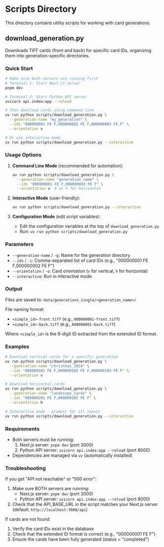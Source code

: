 # Scripts Directory

This directory contains utility scripts for working with card generations.

## download_generation.py

Downloads TIFF cards (front and back) for specific card IDs, organizing them into generation-specific directories.

### Quick Start

```bash
# Make sure both servers are running first
# Terminal 1: Start Next.js server
pnpm dev

# Terminal 2: Start Python API server  
uvicorn api.index:app --reload

# Then download cards using command line
uv run python scripts/download_generation.py \
  --generation-name "my_generation" \
  --ids "000000001 FE F,000000002 FE F,000000003 FE F" \
  --orientation v

# Or use interactive mode
uv run python scripts/download_generation.py --interactive
```

### Usage Options

1. **Command Line Mode** (recommended for automation):
   ```bash
   uv run python scripts/download_generation.py \
     --generation-name "generation_name" \
     --ids "000000001 FE F,000000002 FE F" \
     --orientation v  # or h for horizontal
   ```

2. **Interactive Mode** (user-friendly):
   ```bash
   uv run python scripts/download_generation.py --interactive
   ```

3. **Configuration Mode** (edit script variables):
   - Edit the configuration variables at the top of `download_generation.py`
   - Run: `uv run python scripts/download_generation.py`

### Parameters

- `--generation-name` / `-g`: Name for the generation directory
- `--ids` / `-i`: Comma-separated list of card IDs (e.g., "000000001 FE F,000000002 FE F")
- `--orientation` / `-o`: Card orientation (`v` for vertical, `h` for horizontal)
- `--interactive`: Run in interactive mode

### Output

Files are saved to: `data/generations_single/<generation_name>/`

File naming format:
- `<simple_id>-front.tiff` (e.g., `000000001-front.tiff`)
- `<simple_id>-back.tiff` (e.g., `000000001-back.tiff`)

Where `<simple_id>` is the 9-digit ID extracted from the extended ID format.

### Examples

```bash
# Download vertical cards for a specific generation
uv run python scripts/download_generation.py \
  --generation-name "christmas_2024" \
  --ids "000000101 FE F,000000102 FE F,000000103 FE F" \
  --orientation v

# Download horizontal cards
uv run python scripts/download_generation.py \
  --generation-name "landscape_cards" \
  --ids "000000201 FE F,000000202 FE F" \
  --orientation h

# Interactive mode - prompts for all inputs
uv run python scripts/download_generation.py --interactive
```

### Requirements

- Both servers must be running:
  1. Next.js server: `pnpm dev` (port 3000)
  2. Python API server: `uvicorn api.index:app --reload` (port 8000)
- Dependencies are managed via `uv` (automatically installed)

### Troubleshooting

If you get "API not reachable" or "500 error":
1. Make sure BOTH servers are running:
   - Next.js server: `pnpm dev` (port 3000)
   - Python API server: `uvicorn api.index:app --reload` (port 8000)
2. Check that the API_BASE_URL in the script matches your Next.js server (default: `http://localhost:3000/api`)

If cards are not found:
1. Verify the card IDs exist in the database
2. Check that the extended ID format is correct (e.g., "000000001 FE F")
3. Ensure the cards have been fully generated (status = "completed") 
